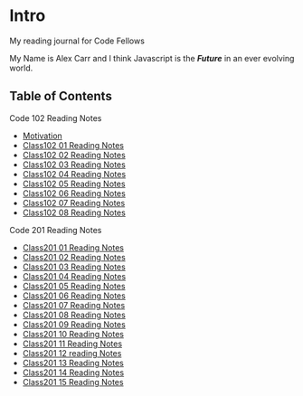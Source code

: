 

# Intro 

My reading journal for Code Fellows

My Name is Alex Carr and I think Javascript is the **_Future_** in an ever evolving world.   


## Table of Contents

Code 102 Reading Notes

- [Motivation](Motivation/1.md)
- [Class102 01 Reading Notes](Class102/Class102-01.md)
- [Class102 02 Reading Notes](Class102/Class102-02.md)
- [Class102 03 Reading Notes](Class102/Class102-03.md)
- [Class102 04 Reading Notes](Class102/Class102-04.md)
- [Class102 05 Reading Notes](Class102/Class102-05.md)
- [Class102 06 Reading Notes](Class102/Class102-06.md)
- [Class102 07 Reading Notes](Class102/Class102-07.md)
- [Class102 08 Reading
Notes](Class102/Class102-08.md)

Code 201 Reading Notes

- [Class201 01 Reading Notes](Class201/Class201-01.md)
- [Class201 02 Reading Notes](Class201/Class201-02.md)
- [Class201 03 Reading Notes](Class201/Class201-03.md)
- [Class201 04 Reading Notes](Class201/Class201-04.md)
- [Class201 05 Reading Notes](Class201/Class201-05.md)
- [Class201 06 Reading Notes](Class201/Class201-06.md)
- [Class201 07 Reading Notes](Class201/Class201-07.md)
- [Class201 08 Reading Notes](Class201/Class201-08.md)
- [Class201 09 Reading Notes](Class201/Class201-09.md)
- [Class201 10 Reading Notes](Class201/Class201-10.md)
- [Class201 11 Reading Notes](Class201/Class201-11.md)
- [Class201 12 reading Notes](Class201/Class201-12.md)
- [Class201 13 Reading Notes](Class201/Class201-13.md)
- [Class201 14 Reading Notes](Class201/Class201-14.md)
- [Class201 15 Reading Notes](Class201/Class201-15.md)













